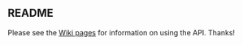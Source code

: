 ## README
Please see the [Wiki pages](https://github.com/LartTyler/MHWDB-Docs/wiki) for information on using the API. Thanks!
